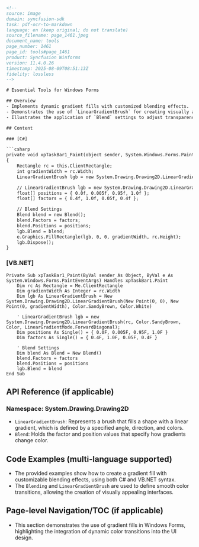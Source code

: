 ```html
<!-- 
source: image
domain: syncfusion-sdk
task: pdf-ocr-to-markdown
language: en (keep original; do not translate)
source_filename: page_1461.jpeg
document_name: tools
page_number: 1461
page_id: tools#page_1461
product: Syncfusion Winforms
version: 11.4.0.26
timestamp: 2025-08-09T08:51:13Z
fidelity: lossless
-->

# Essential Tools for Windows Forms

## Overview
- Implements dynamic gradient fills with customized blending effects.
- Demonstrates the use of `LinearGradientBrush` for creating visually appealing backgrounds.
- Illustrates the application of `Blend` settings to adjust transparency and color transitions.

## Content

### [C#]

```csharp
private void xpTaskBar1_Paint(object sender, System.Windows.Forms.PaintEventArgs e)
{
    Rectangle rc = this.ClientRectangle;
    int gradientWidth = rc.Width;
    LinearGradientBrush lgb = new System.Drawing.Drawing2D.LinearGradientBrush(new Point(0, 0), new Point(0, gradientWidth), Color.SandyBrown, Color.White);

    // LinearGradientBrush lgb = new System.Drawing.Drawing2D.LinearGradientBrush(rc, Color.SandyBrown, Color, LinearGradientMode.ForwardDiagonal);
    float[] positions = { 0.0f, 0.005f, 0.95f, 1.0f };
    float[] factors = { 0.4f, 1.0f, 0.05f, 0.4f };

    // Blend Settings
    Blend blend = new Blend();
    blend.Factors = factors;
    blend.Positions = positions;
    lgb.Blend = blend;
    e.Graphics.FillRectangle(lgb, 0, 0, gradientWidth, rc.Height);
    lgb.Dispose();
}
```

### [VB.NET]

```vbnet
Private Sub xpTaskBar1_Paint(ByVal sender As Object, ByVal e As System.Windows.Forms.PaintEventArgs) Handles xpTaskBar1.Paint
    Dim rc As Rectangle = Me.ClientRectangle
    Dim gradientWidth As Integer = rc.Width
    Dim lgb As LinearGradientBrush = New System.Drawing.Drawing2D.LinearGradientBrush(New Point(0, 0), New Point(0, gradientWidth), Color.SandyBrown, Color.White)

    ' LinearGradientBrush lgb = new System.Drawing.Drawing2D.LinearGradientBrush(rc, Color.SandyBrown, Color, LinearGradientMode.ForwardDiagonal);
    Dim positions As Single() = { 0.0F, 0.005F, 0.95F, 1.0F }
    Dim factors As Single() = { 0.4F, 1.0F, 0.05F, 0.4F }

    ' Blend Settings
    Dim blend As Blend = New Blend()
    blend.Factors = factors
    blend.Positions = positions
    lgb.Blend = blend
End Sub
```

## API Reference (if applicable)

### Namespace: System.Drawing.Drawing2D
- `LinearGradientBrush`: Represents a brush that fills a shape with a linear gradient, which is defined by a specified angle, direction, and colors.
- `Blend`: Holds the factor and position values that specify how gradients change color.

## Code Examples (multi-language supported)

- The provided examples show how to create a gradient fill with customizable blending effects, using both C# and VB.NET syntax.
- The `Blending` and `LinearGradientBrush` are used to define smooth color transitions, allowing the creation of visually appealing interfaces.

## Page-level Navigation/TOC (if applicable)
- This section demonstrates the use of gradient fills in Windows Forms, highlighting the integration of dynamic color transitions into the UI design.

<!-- tags: [Syncfusion, Windows Forms, LinearGradientBrush, Blend] keywords: [gradient fill, color transition, Windows Forms, UI design] -->
```
